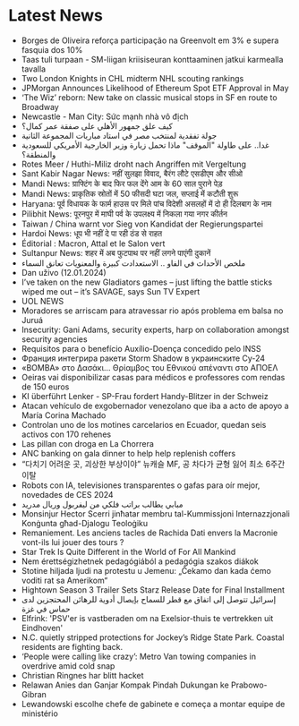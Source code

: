 # Latest News
-  Borges de Oliveira reforça participação na Greenvolt em 3% e supera fasquia dos 10%
-  Taas tuli turpaan - SM-liigan kriisiseuran konttaaminen jatkui karmealla tavalla
-  Two London Knights in CHL midterm NHL scouting rankings
-  JPMorgan Announces Likelihood of Ethereum Spot ETF Approval in May
-  ‘The Wiz’ reborn: New take on classic musical stops in SF en route to Broadway
-  Newcastle - Man City: Sức mạnh nhà vô địch
-  كيف علق جمهور الأهلي على صفقة عمر كمال؟
-  جولة تفقدية لمنتخب مصر في استاد مباريات المجموعة الثانية
-  غدا.. على طاولة "الموقف" ماذا تحمل زيارة وزير الخارجية الأمريكي للسعودية والمنطقة؟
-  Rotes Meer / Huthi-Miliz droht nach Angriffen mit Vergeltung
-  Sant Kabir Nagar News: नहीं सुलझा विवाद, बैरंग लौटे एसडीएम और सीओ
-  Mandi News: ग्राफ्टिंग के बाद फिर फल देंगे आम के 60 साल पुराने पेड़
-  Mandi News: प्राकृतिक स्रोतों में 50 फीसदी घटा जल, सप्लाई में कटौती शुरू
-  Haryana: पूर्व विधायक के फार्म हाउस पर मिले पांच विदेशी असलहों में दो ही दिलबाग के नाम
-  Pilibhit News: पूरनपुर में माघी पर्व के उपलक्ष्य में निकला गया नगर कीर्तन
-  Taiwan / China warnt vor Sieg von Kandidat der Regierungspartei
-  Hardoi News: धूप भी नहीं दे पा रही ठंड से राहत
-  Éditorial : Macron, Attal et le Salon vert
-  Sultanpur News: शहर में अब फुटपाथ पर नहीं लगने पाएंगी दुकानें
-  ملخص الأحداث في الفاو .. الاستعدادت كبيرة والمعنويات تعانق السماء
-  Dan uživo (12.01.2024)
-  I’ve taken on the new Gladiators games – just lifting the battle sticks wiped me out – it’s SAVAGE, says Sun TV Expert
-  UOL NEWS
-  Moradores se arriscam para atravessar rio após problema em balsa no Juruá
-  Insecurity: Gani Adams, security experts, harp on collaboration amongst security agencies
-  Requisitos para o benefício Auxílio-Doença concedido pelo INSS
-  Франция интегрира ракети Storm Shadow в украинските Су-24
-  «ΒΟΜΒΑ» στο Δασάκι… Θρίαμβος του Εθνικού απέναντι στο ΑΠΟΕΛ
-  Oeiras vai disponibilizar casas para médicos e professores com rendas de 150 euros
-  KI überführt Lenker - SP-Frau fordert Handy-Blitzer in der Schweiz
-  Atacan vehículo de exgobernador venezolano que iba a acto de apoyo a María Corina Machado
-  Controlan uno de los motines carcelarios en Ecuador, quedan seis activos con 170 rehenes
-  Las pillan con droga en La Chorrera
-  ANC banking on gala dinner to help help replenish coffers
-  “다치기 어려운 곳, 괴상한 부상이야” 뉴캐슬 MF, 공 차다가 균형 잃어 최소 6주간 이탈
-  Robots con IA, televisiones transparentes o gafas para oír mejor, novedades de CES 2024
-  مبابي يطالب براتب فلكي من ليفربول وريال مدريد
-  Monsinjur Hector Scerri jinħatar membru tal-Kummissjoni Internazzjonali Konġunta għad-Djalogu Teoloġiku
-  Remaniement. Les anciens tacles de Rachida Dati envers la Macronie vont-ils lui jouer des tours ?
-  Star Trek Is Quite Different in the World of For All Mankind
-  Nem érettségizhetnek pedagógiából a pedagógia szakos diákok
-  Stotine hiljada ljudi na protestu u Jemenu: „Čekamo dan kada ćemo voditi rat sa Amerikom“
-  Hightown Season 3 Trailer Sets Starz Release Date for Final Installment
-  إسرائيل تتوصل إلى اتفاق مع قطر للسماح بإيصال أدوية للرهائن المحتجزين لدى حماس في غزة
-  Elfrink: 'PSV'er is vastberaden om na Exelsior-thuis te vertrekken uit Eindhoven'
-  N.C. quietly stripped protections for Jockey’s Ridge State Park. Coastal residents are fighting back.
-  ‘People were calling like crazy’: Metro Van towing companies in overdrive amid cold snap
-  Christian Ringnes har blitt hacket
-  Relawan Anies dan Ganjar Kompak Pindah Dukungan ke Prabowo-Gibran
-  Lewandowski escolhe chefe de gabinete e começa a montar equipe de ministério
